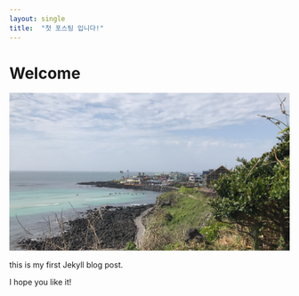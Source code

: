 ```yaml
---
layout: single
title:  "첫 포스팅 입니다!"
---
```


# Welcome
![](_posts/../images/first_image.jpg)

this is my first Jekyll blog post.

I hope you like it!
